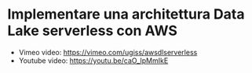 # Implementare una architettura Data Lake serverless con AWS

* Vimeo video: https://vimeo.com/ugiss/awsdlserverless
* Youtube video: https://youtu.be/caO_IpMmIkE
